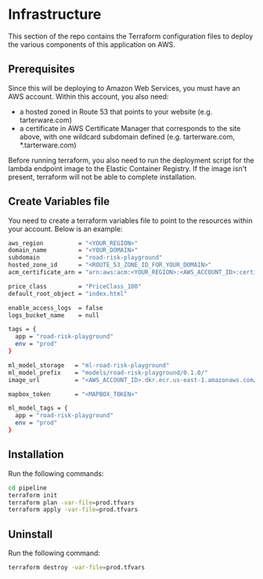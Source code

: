 # Infrastructure

This section of the repo contains the Terraform configuration files to deploy the various components of this application on AWS.

## Prerequisites

Since this will be deploying to Amazon Web Services, you must have an AWS account.  Within this account, you also need:

* a hosted zoned in Route 53 that points to your website (e.g. tarterware.com)
* a certificate in AWS Certificate Manager that corresponds to the site above, with one wildcard subdomain defined (e.g. tarterware.com, *.tarterware.com)

Before running terraform, you also need to run the deployment script for the lambda endpoint image to the Elastic Container Registry.  If the image isn't present, terraform will not be able to complete installation.

## Create Variables file

You need to create a terraform variables file to point to the resources within your account.  Below is an example:

```bash
aws_region          = "<YOUR_REGION>"
domain_name         = "<YOUR_DOMAIN>"
subdomain           = "road-risk-playground"
hosted_zone_id      = "<ROUTE_53_ZONE_ID_FOR_YOUR_DOMAIN>"
acm_certificate_arn = "arn:aws:acm:<YOUR_REGION>:<AWS_ACCOUNT_ID>:certificate/<CERTIFICATE_UUID>"

price_class         = "PriceClass_100"
default_root_object = "index.html"

enable_access_logs  = false
logs_bucket_name    = null

tags = {
  app = "road-risk-playground"
  env = "prod"
}

ml_model_storage   = "ml-road-risk-playground"
ml_model_prefix    = "models/road-risk-playground/0.1.0/"
image_url          = "<AWS_ACCOUNT_ID>.dkr.ecr.us-east-1.amazonaws.com/road-risk-playground:latest"

mapbox_token       = "<MAPBOX_TOKEN>"

ml_model_tags = {
  app = "road-risk-playground"
  env = "prod"
}
```

## Installation

Run the following commands:

```bash
cd pipeline
terraform init
terraform plan -var-file=prod.tfvars
terraform apply -var-file=prod.tfvars
```

## Uninstall

Run the following command:

```bash
terraform destroy -var-file=prod.tfvars
```
